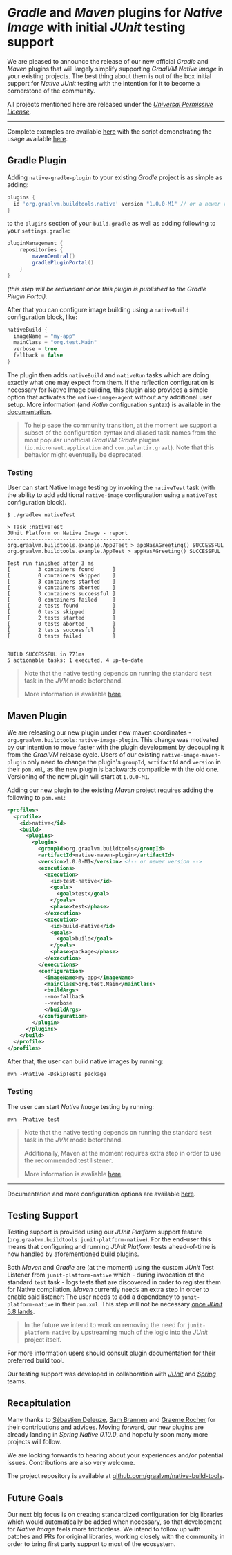 # *Gradle* and *Maven* plugins for *Native Image* with initial *JUnit* testing support
We are pleased to announce the release of our new official *Gradle* and *Maven* plugins that will largely simplify supporting *GraalVM Native Image* in your existing projects. The best thing about them is out of the box initial support for *Native JUnit* testing with the intention for it to become a cornerstone of the community.

All projects mentioned here are released under the [*Universal Permissive License*](https://www.oracle.com/downloads/licenses/upl-license1.html).
___
Complete examples are available [here](https://github.com/graalvm/native-build-tools/blob/master/examples/README.md) with the script demonstrating the usage available [here](https://github.com/graalvm/native-build-tools/blob/master/common/scripts/testAll.sh).

## Gradle Plugin
Adding `native-gradle-plugin` to your existing *Gradle* project is as simple as adding:
```groovy
plugins {
  id 'org.graalvm.buildtools.native' version "1.0.0-M1" // or a newer version
}
```
to the `plugins` section of your `build.gradle` as well as adding following to your `settings.gradle`:
```groovy
pluginManagement {
	repositories {
		mavenCentral()
		gradlePluginPortal()
	}
}
```
*(this step will be redundant once this plugin is published to the Gradle Plugin Portal).*

After that you can configure image building using a `nativeBuild` configuration block, like:
```groovy
nativeBuild {
  imageName = "my-app"
  mainClass = "org.test.Main"
  verbose = true
  fallback = false
}
```
The plugin then adds `nativeBuild` and `nativeRun` tasks which are doing exactly what one may expect from them. If the reflection configuration is necessary for Native Image building, this plugin also provides a simple option that activates the `native-image-agent` without any additional user setup. More information (and *Kotlin* configuration syntax) is available in the [documentation](https://github.com/graalvm/native-build-tools/blob/master/native-gradle-plugin/README.md).

> To help ease the community transition, at the moment we support a subset of the configuration syntax and aliased task names from the most popular unofficial *GraalVM* *Gradle* plugins (`io.micronaut.application` and `com.palantir.graal`). Note that this behavior might eventually be deprecated.

### Testing
User can start Native Image testing by invoking the `nativeTest` task (with the ability to add additional `native-image` configuration using a `nativeTest` configuration block).
```shell
$ ./gradlew nativeTest

> Task :nativeTest
JUnit Platform on Native Image - report
----------------------------------------
org.graalvm.buildtools.example.App2Test > appHasAGreeting() SUCCESSFUL
org.graalvm.buildtools.example.AppTest > appHasAGreeting() SUCCESSFUL

Test run finished after 3 ms
[         3 containers found      ]
[         0 containers skipped    ]
[         3 containers started    ]
[         0 containers aborted    ]
[         3 containers successful ]
[         0 containers failed     ]
[         2 tests found           ]
[         0 tests skipped         ]
[         2 tests started         ]
[         0 tests aborted         ]
[         2 tests successful      ]
[         0 tests failed          ]


BUILD SUCCESSFUL in 771ms
5 actionable tasks: 1 executed, 4 up-to-date
```
> Note that the native testing depends on running the standard `test` task in the *JVM* mode beforehand.
>
> More information is avaliable [here](#Testing-Support).

## Maven Plugin
We are releasing our new plugin under new maven coordinates - `org.graalvm.buildtools:native-image-plugin`. This change was motivated by our intention to move faster with the plugin development by decoupling it from the *GraalVM* release cycle. Users of our existing `native-image-maven-plugin` only need to change the plugin's `groupId`, `artifactId` and `version` in their `pom.xml`, as the new plugin is backwards compatible with the old one. Versioning of the new plugin will start at `1.0.0-M1`.

Adding our new plugin to the existing *Maven* project requires adding the following to `pom.xml`:
```xml
<profiles>
  <profile>
    <id>native</id>
    <build>
      <plugins>
        <plugin>
          <groupId>org.graalvm.buildtools</groupId>
          <artifactId>native-maven-plugin</artifactId>
          <version>1.0.0-M1</version> <!-- or newer version -->
          <executions>
            <execution>
              <id>test-native</id>
              <goals>
                <goal>test</goal>
              </goals>
              <phase>test</phase>
            </execution>
            <execution>
              <id>build-native</id>
              <goals>
                <goal>build</goal>
              </goals>
              <phase>package</phase>
            </execution>
          </executions>
          <configuration>
            <imageName>my-app</imageName>
            <mainClass>org.test.Main</mainClass>
            <buildArgs>
            --no-fallback
            --verbose
            </buildArgs>
          </configuration>
        </plugin>
      </plugins>
    </build>
  </profile>
</profiles>
```
After that, the user can build native images by running:
```shell
mvn -Pnative -DskipTests package
```
### Testing
The user can start *Native Image* testing by running:
```shell
mvn -Pnative test
```
> Note that the native testing depends on running the standard `test` task in the *JVM* mode beforehand.
>
> Additionally, Maven at the moment requires extra step in order to use the recommended test listener.
>
> More information is avaliable [here](#Testing-support).
___

Documentation and more configuration options are available [here](https://github.com/graalvm/native-build-tools/blob/master/native-maven-plugin/README.md).

## Testing Support
Testing support is provided using our *JUnit Platform* support feature (`org.graalvm.buildtools:junit-platform-native`). For the end-user this means that configuring and running *JUnit Platform* tests ahead-of-time is now handled by aforementioned build plugins.

Both *Maven* and *Gradle* are (at the moment) using the custom *JUnit* Test Listener from `junit-platform-native` which - during invocation of the standard `test` task - logs tests that are discovered in order to register them for Native compilation. *Maven* currently needs an extra step in order to enable said listener: The user needs to add a dependency to `junit-platform-native` in their `pom.xml`. This step will not be necessary [once *JUnit* 5.8 lands](https://github.com/junit-team/junit5/issues/2619).
> In the future we intend to work on removing the need for `junit-platform-native` by upstreaming much of the logic into the *JUnit* project itself.

For more information users should consult plugin documentation for their preferred build tool.

Our testing support was developed in collaboration with [*JUnit*](https://junit.org/junit5/) and [*Spring*](https://spring.io/) teams.

## Recapitulation
Many thanks to [Sébastien Deleuze](https://twitter.com/sdeleuze), [Sam Brannen](https://twitter.com/sam_brannen) and [Graeme Rocher](https://twitter.com/graemerocher) for their contributions and advices. Moving forward, our new plugins are already landing in *Spring Native 0.10.0*, and hopefully soon many more projects will follow.

We are looking forwards to hearing about your experiences and/or potential issues. Contributions are also very welcome.

The project repository is available at [github.com/graalvm/native-build-tools](https://github.com/graalvm/native-build-tools/).

## Future Goals
Our next big focus is on creating standardized configuration for big libraries which would automatically be added when necessary, so that development for *Native Image* feels more frictionless. We intend to follow up with patches and PRs for original libraries, working closely with the community in order to bring first party support to most of the ecosystem.